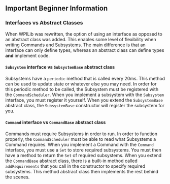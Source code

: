 ## Important Beginner Information
### Interfaces vs Abstract Classes
When WPILib was rewritten, the option of using an interface as opposed to an abstract class was added. This enables some
level of flexibility when writing Commands and Subsystems. The main difference is that an interface can only define types,
whereas an abstract class can define types **and** implement code.
#### `Subsystem` interface vs `SubsystemBase` abstract class
Subsystems have a `periodic` method that is called every 20ms. This method can be used to update state or whatever else
you may need.
In order for this periodic method to be called, the Subsystem must be registered with the `CommandScheduler`. When you
implement a subsystem with the `Subsystem` interface, you must register it yourself. When you extend the `SubsystemBase`
abstract class, the `SubsystemBase` constructor will register the subsystem for you.
#### `Command` interface vs `CommandBase` abstract class
Commands must require Subsystems in order to run. In order to function properly, the `CommandScheduler` must be able to
read what Subsystems a Command requires. When you implement a Command with the `Command` interface, you must use a `Set`
to store required subsystems. You must then have a method to return the `Set` of required subsystems. When you extend the
`CommandBase` abstract class, there is a built-in method called `addRequirements` that you call in the constructor to
specify required subsystems. This method abstract class then implements the rest behind the scenes.